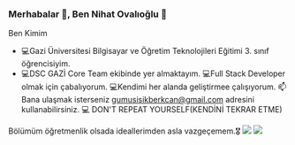 ### Merhabalar 👋, Ben Nihat Ovalıoğlu 👋 
Ben Kimim
- 💻Gazi Üniversitesi Bilgisayar ve Öğretim Teknolojileri Eğitimi 3. sınıf öğrencisiyim.
- 💻DSC GAZİ Core Team ekibinde yer almaktayım.
💻Full Stack Developer olmak için çabalıyorum.
💻Kendimi her alanda geliştirmee çalışıyorum.
📫 Bana ulaşmak isterseniz gumusisikberkcan@gmail.com adresini kullanabilirsiniz.
💻 DON'T REPEAT YOURSELF(KENDİNİ TEKRAR ETME)

Bölümüm öğretmenlik olsada ideallerimden asla vazgeçemem.🎖️
![](https://komarev.com/ghpvc/?username=Stephantouchh&color=green&style=plastic&label=Profil+Görüntülenme)
<img src="https://github-readme-stats.vercel.app/api?username=Stephantouchh&&show_icons=true&title_color=ffffff&icon_color=bb2acf&text_color=daf7dc&bg_color=151515">

<!--
**Stephantouchh/Stephantouchh** is a ✨ _special_ ✨ repository because its `README.md` (this file) appears on your GitHub profile.

Here are some ideas to get you started:

- 🔭 I’m currently working on ...
- 🌱 I’m currently learning ...
- 👯 I’m looking to collaborate on ...
- 🤔 I’m looking for help with ...
- 💬 Ask me about ...
- 📫 How to reach me: ...
- 😄 Pronouns: ...
- ⚡ Fun fact: ...
-->
